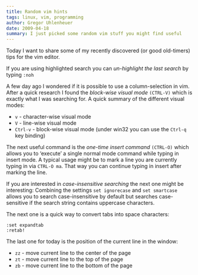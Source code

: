 ```yaml
---
title: Random vim hints
tags: linux, vim, programming
author: Gregor Uhlenheuer
date: 2009-04-18
summary: I just picked some random vim stuff you might find useful
---
```


Today I want to share some of my recently discovered (or good old-timers) tips
for the vim editor.

If you are using highlighted search you can *un-highlight the last search* by
typing `:noh`

A few day ago I wondered if it is possible to use a column-selection in vim.
After a quick research I found the *block-wise visual mode* ``(CTRL-V)`` which
is exactly what I was searching for. A quick summary of the different visual
modes:

* `v` - character-wise visual mode
* `V` - line-wise visual mode
* `Ctrl-v` - block-wise visual mode (under win32 you can use the `Ctrl-q` key binding)

The next useful command is the *one-time insert command* `(CTRL-O)` which
allows you to ‘execute’ a single normal mode command while typing in insert
mode. A typical usage might be to mark a line you are currently typing in via
`CTRL-O ma`. That way you can continue typing in insert after marking the line.

If you are interested in *case-insensitive searching* the next one might be
interesting: Combining the settings `set ignorecase` and `set smartcase`
allows you to search case-insensitive by default but searches case-sensitive if
the search string contains uppercase characters.

The next one is a quick way to convert tabs into space characters:

~~~{.vim .numberLines}
:set expandtab
:retab!
~~~

The last one for today is the position of the current line in the window:

* `zz` - move current line to the center of the page
* `zt` - move current line to the top of the page
* `zb` - move current line to the bottom of the page
